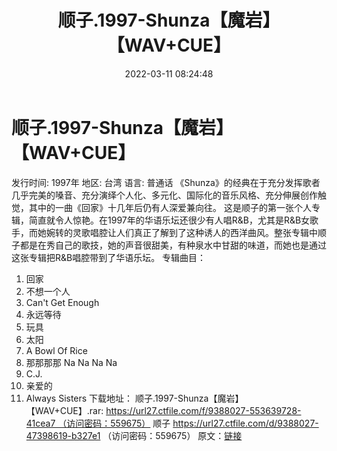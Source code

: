 ﻿---
title: 顺子.1997-Shunza【魔岩】【WAV+CUE】
date: 2022-03-11 08:24:48
categories: WAV车载音乐、镜像
tags: 华语中文
---
# 顺子.1997-Shunza【魔岩】【WAV+CUE】

发行时间: 1997年
地区: 台湾
语言: 普通话
《Shunza》的经典在于充分发挥歌者几乎完美的嗓音、充分演绎个人化、多元化、国际化的音乐风格、充分伸展创作触觉，其中的一曲《回家》十几年后仍有人深爱兼向往。
这是顺子的第一张个人专辑，简直就令人惊艳。在1997年的华语乐坛还很少有人唱R&B，尤其是R&B女歌手，而她婉转的灵歌唱腔让人们真正了解到了这种诱人的西洋曲风。整张专辑中顺子都是在秀自己的歌技，她的声音很甜美，有种泉水中甘甜的味道，而她也是通过这张专辑把R&B唱腔带到了华语乐坛。
专辑曲目：
01. 回家
02. 不想一个人
03. Can't Get Enough
04. 永远等待
05. 玩具
06. 太阳
07. A Bowl Of Rice
08. 那那那那 Na Na Na Na
09. C.J.
10. 亲爱的
11. Always Sisters
下载地址：
顺子.1997-Shunza【魔岩】【WAV+CUE】.rar: https://url27.ctfile.com/f/9388027-553639728-41cea7 （访问密码：559675）
顺子
https://url27.ctfile.com/d/9388027-47398619-b327e1
（访问密码：559675）
原文：[链接](https://blog.sina.com.cn/s/blog_1647c7e7601030w5b.html)